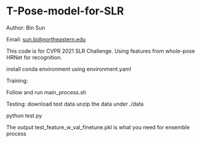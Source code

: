 # T-Pose-model-for-SLR

Author: Bin Sun

Email: sun.bi@northeastern.edu

This code is for CVPR 2021 SLR Challenge. Using features from whole-pose HRNet for recognition. 

install conda environment using environment.yaml

Training:

Follow and run main_process.sh

Testing:
download test data
unzip the data under ./data

python test.py

The output test_feature_w_val_finetune.pkl is what you need for ensemble process
